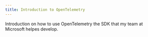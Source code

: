 ```yaml
---
title: Introduction to OpenTelemetry
---
```


Introduction on how to use OpenTelemetry the SDK that my team at Microsoft helpes develop.
